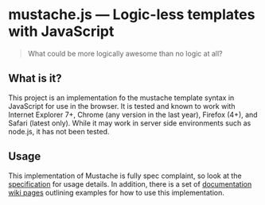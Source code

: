 # mustache.js — Logic-less templates with JavaScript

> What could be more logically awesome than no logic at all?

## What is it?

This project is an implementation fo the mustache template syntax in JavaScript for use in the browser. It is tested and known to work with Internet Explorer 7+, Chrome (any version in the last year), Firefox (4+), and Safari (latest only). While it may work in server side environments such as node.js, it has not been tested.
 
## Usage

This implementation of Mustache is fully spec complaint, so look at the 
[specification](https://github.com/mustache/spec) for usage details. In addition, there is a set of [documentation
wiki pages](https://github.com/doodads/mustache.js/wiki/Documentation) outlining examples for how to use this implementation.